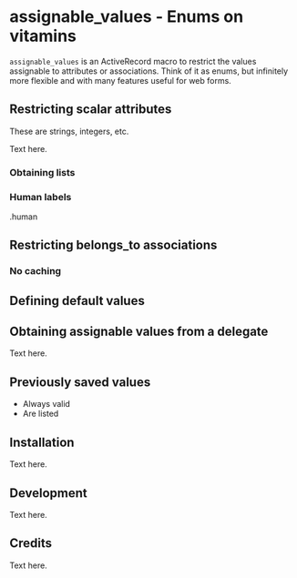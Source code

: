 # assignable_values - Enums on vitamins

`assignable_values` is an ActiveRecord macro to restrict the values assignable to attributes or associations. Think of it as enums, but infinitely more flexible and with many features useful for web forms.

## Restricting scalar attributes

These are strings, integers, etc.

Text here.

### Obtaining lists

### Human labels

.human

## Restricting belongs_to associations

### No caching

## Defining default values

## Obtaining assignable values from a delegate

Text here.

## Previously saved values

- Always valid
- Are listed

## Installation

Text here.

## Development

Text here.

## Credits

Text here.
